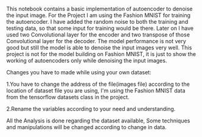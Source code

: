 This notebook contains a basic implementation of autoencoder to denoise the input image. For the Project I am using the Fashion MNIST for training the autoencoder. I have added the random noise to both the training and testing data, so that some input for training would be there. Later on I have used two Convolutional layer for the encoder and two transpose of those Convolutional layer for the decoder. The model performance is not very good but still the model is able to denoise the input images very well. This project is not for the model building on Fashion MNIST, it is just to show the working of autoencoders only while denoising the input images.

Changes you have to made while using your own dataset:

1.You have to change the address of the file(images file) according to the location of dataset file you are using, I'm using the Fashion MNIST data from the tensorflow datasets class in the project.

2.Rename the variables according to your need and understanding.

All the Analysis is done regarding the dataset available, Some techniques and manipulations will be changed according to change in data.

